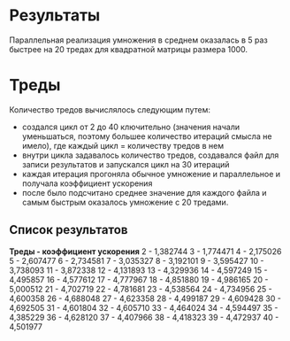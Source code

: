 # Результаты

Параллельная реализация умножения в среднем оказалась в 5 раз быстрее на 20 тредах для квадратной матрицы размера 1000.

# Треды

Количество тредов вычислялось следующим путем:
- создался цикл от 2 до 40 ключительно (значения начали уменьшаться, поэтому большее количество итераций смысла не имело), где каждый цикл = количеству тредов в нем
- внутри цикла задавалось количество тредов, создавался файл для записи результатов и запускался цикл на 30 итераций
- каждая итерация прогоняла обычное умножение и параллельное и получала коэффициент ускорения
- после было подсчитано среднее значение для каждого файла и самым быстрым оказалось умножение с 20 тредами.

## Список результатов

**Треды - коэффициент ускорения**
2 - 1,382744
3 - 1,774471
4 - 2,175026
5 - 2,607477
6 - 2,734581
7 - 3,035327
8 - 3,192101
9 - 3,595427
10 - 3,738093
11 - 3,872338
12 - 4,131893
13 - 4,329936
14 - 4,597249
15 - 4,495857
16 - 4,577612
17 - 4,777967
18 - 4,851880
19 - 4,986165
20 - 5,000512
21 - 4,702719
22 - 4,781681
23 - 4,538564
24 - 4,734956
25 - 4,600358
26 - 4,688048
27 - 4,623358
28 - 4,499187
29 - 4,609428
30 - 4,692505
31 - 4,601804
32 - 4,605710
33 - 4,464024
34 - 4,594497
35 - 4,385229
36 - 4,628120
37 - 4,407966
38 - 4,418323
39 - 4,472937
40 - 4,501977